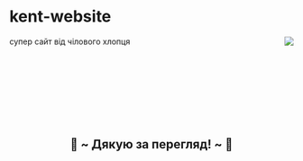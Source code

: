 # kent-website
супер сайт від чілового хлопця
<img src="https://i.pinimg.com/originals/8d/4b/77/8d4b77c44b7a68c0fd609411e2c0ec3c.gif" align="right">
  </div>
</div>
<div>
 <br>
  <br>
  <br>
  <br>
  <br>
  <br>
<br>
<h2 align="center">💖 ~ Дякую за перегляд! ~ 💖</h2>


